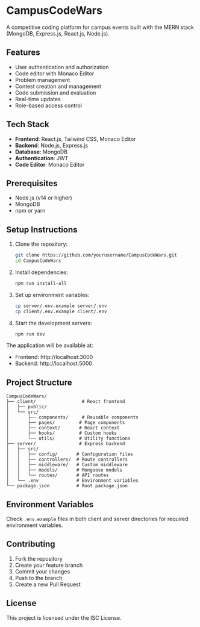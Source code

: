 # CampusCodeWars

A competitive coding platform for campus events built with the MERN stack (MongoDB, Express.js, React.js, Node.js).

## Features

- User authentication and authorization
- Code editor with Monaco Editor
- Problem management
- Contest creation and management
- Code submission and evaluation
- Real-time updates
- Role-based access control

## Tech Stack

- **Frontend**: React.js, Tailwind CSS, Monaco Editor
- **Backend**: Node.js, Express.js
- **Database**: MongoDB
- **Authentication**: JWT
- **Code Editor**: Monaco Editor

## Prerequisites

- Node.js (v14 or higher)
- MongoDB
- npm or yarn

## Setup Instructions

1. Clone the repository:
   ```bash
   git clone https://github.com/yourusername/CampusCodeWars.git
   cd CampusCodeWars
   ```

2. Install dependencies:
   ```bash
   npm run install-all
   ```

3. Set up environment variables:
   ```bash
   cp server/.env.example server/.env
   cp client/.env.example client/.env
   ```

4. Start the development servers:
   ```bash
   npm run dev
   ```

The application will be available at:
- Frontend: http://localhost:3000
- Backend: http://localhost:5000

## Project Structure

```
CampusCodeWars/
├── client/                 # React frontend
│   ├── public/
│   └── src/
│       ├── components/     # Reusable components
│       ├── pages/         # Page components
│       ├── context/       # React context
│       ├── hooks/         # Custom hooks
│       └── utils/         # Utility functions
├── server/                # Express backend
│   ├── src/
│   │   ├── config/       # Configuration files
│   │   ├── controllers/  # Route controllers
│   │   ├── middleware/   # Custom middleware
│   │   ├── models/       # Mongoose models
│   │   └── routes/       # API routes
│   └── .env              # Environment variables
└── package.json          # Root package.json
```

## Environment Variables

Check `.env.example` files in both client and server directories for required environment variables.

## Contributing

1. Fork the repository
2. Create your feature branch
3. Commit your changes
4. Push to the branch
5. Create a new Pull Request

## License

This project is licensed under the ISC License. 